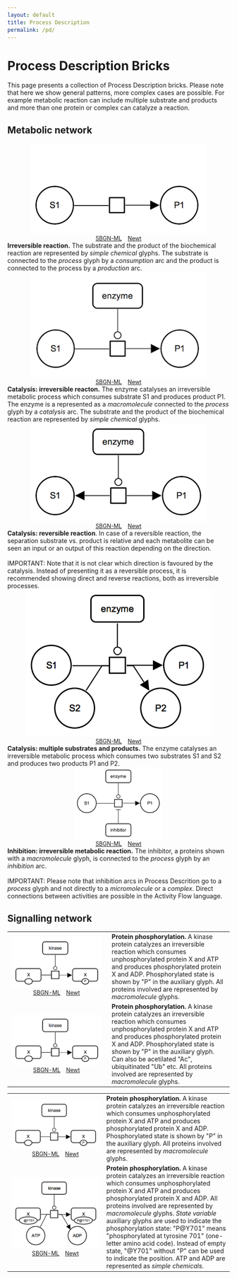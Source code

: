 ```yaml
---
layout: default
title: Process Description
permalink: /pd/
---
```


# Process Description Bricks

This page presents a collection of Process Description bricks. Please note that here we show general patterns, more complex cases are possible. For example metabolic reaction can include multiple substrate and products and more than one protein or complex can catalyze a reaction.  

## Metabolic network

<div class="parent">
    <div class="img" style="font-size:90%; text-align:center;"><img src="../bricks/reaction/Reaction-PD01.01-IRR.png" /><br /><a href="/bricks/reaction/Reaction-PD01.01-IRR.sbgn">SBGN-ML</a> &ensp; <a href="http://web.newteditor.org/?URL=http://sbgnbricks.github.io/bricks/reaction/Reaction-PD01.01-IRR.sbgn" target="_blank">Newt</a></div>
    <div class="text"><strong>Irreversible reaction.</strong> The substrate and the product of the biochemical reaction are represented by <i>simple chemical</i> glyphs. The substrate is connected to the <i>process</i> glyph by a <i>consumption</i> arc and the product is connected to the process by a <i>production</i> arc.</div>
</div>

<div class="parent">
    <div class="img" style="font-size:90%; text-align:center;"><img src="../bricks/catalysis/Catalysis-PD01.01-IRR-1x1.png" /><br /><a href="/bricks/catalysis/Catalysis-PD01.01-IRR-1x1.sbgn">SBGN-ML</a> &ensp; <a href="http://web.newteditor.org/?URL=http://sbgnbricks.github.io/bricks/catalysis/Catalysis-PD01.01-IRR-1x1.sbgn" target="_blank">Newt</a></div>
    <div class="text"><strong>Catalysis: irreversible reacton.</strong> The enzyme catalyses an irreversible metabolic process which consumes substrate S1 and produces product P1. The enzyme is a represented as a <i>macromolecule</i> connected to the <i>process</i> glyph by a <i>catalysis</i> arc. The substrate and the product of the biochemical reaction are represented by <i>simple chemical</i> glyphs.</div>
</div>

<div class="parent">
    <div class="img" style="font-size:90%; text-align:center;"><img src="../bricks/catalysis/Catalysis-PD02.01-REV-1x1.png" /><br /><a href="/bricks/catalysis/Catalysis-PD02.01-REV-1x1.sbgn">SBGN-ML</a> &ensp; <a href="http://web.newteditor.org/?URL=http://sbgnbricks.github.io/bricks/catalysis/Catalysis-PD02.01-REV-1x1.sbgn" target="_blank">Newt</a></div>
    <div class="text"><strong>Catalysis: reversible reaction</strong>. In case of a reversible reaction, the separation substrate vs. product is relative and each metabolite can be seen an input or an output of this reaction depending on the direction.<br /><br />
        IMPORTANT: Note that it is not clear which direction is favoured by the catalysis. Instead of presenting it as a reversible process, it is recommended showing direct and reverse reactions, both as irreversible processes.</div>
</div>

<div class="parent">
    <div class="img" style="font-size:90%; text-align:center;"><img src="../bricks/catalysis/Catalysis-PD01.02-IRR-2x2.png" /><br /><a href="/bricks/catalysis/Catalysis-PD01.02-IRR-2x2.sbgn">SBGN-ML</a> &ensp; <a href="http://web.newteditor.org/?URL=http://sbgnbricks.github.io/bricks/catalysis/Catalysis-PD01.02-IRR-2x2.sbgn" target="_blank">Newt</a></div>
    <div class="text"><strong>Catalysis: multiple substrates and products.</strong> The enzyme catalyses an irreversible metabolic process which consumes two substrates S1 and S2 and produces two products P1 and P2.</div>
</div>

<div class="parent">
    <div class="img" style="font-size:90%; text-align:center;"><img src="../bricks/inhibition/Inhibition-PD01.02.png" width="200"/><br /><a href="/bricks/inhibition/Inhibition-PD01.02.sbgn">SBGN-ML</a> &ensp; <a href="http://web.newteditor.org/?URL=http://sbgnbricks.github.io/bricks/inhibition/Inhibition-PD01.02.sbgn" target="_blank">Newt</a></div>
    <div class="text"><strong>Inhibition: irreversible metabolic reaction.</strong> The inhibitor, a proteins shown with a <i>macromolecule</i> glyph, is connected to the <i>process</i> glyph by an <i>inhibition</i> arc.<br /><br />
      IMPORTANT: Please note that inhibition arcs in Process Descrition go to a <i>process</i> glyph and not directly to a <i>micromolecule</i> or a <i>complex</i>. Direct connections between activities are possible in the Activity Flow language.</div>
</div>

## Signalling network

<table>
    <tr>
    <td style="width:210px; text-align:center; font-size:90%;"><img src="../bricks/proteinphosphorylation/ProteinPosphorylation-PD01.01.png" width="205"/><br /><a href="/bricks/proteinphosphorylation/ProteinPosphorylation-PD01.01.sbgn">SBGN-ML</a> &ensp; <a href="http://web.newteditor.org/?URL=http://sbgnbricks.github.io/bricks/proteinphosphorylation/ProteinPosphorylation-PD01.01.sbgn" target="_blank">Newt</a></td>
    <td style="vertical-align: middle; padding-left: 1em;"><strong>Protein phosphorylation.</strong> A kinase protein catalyzes an irreversible reaction which consumes unphosphorylated protein X and ATP and produces phosphorylated protein X and ADP. Phosphorylated state is shown by "P" in the auxiliary glyph. All proteins involved are represented by <i>macromolecule</i> glyphs.</td>
    </tr>
    <tr>
    <td style="width:210px; text-align:center; font-size:90%;"><img src="../bricks/proteinphosphorylation/ProteinPosphorylation-PD01.01.png" width="205"/><br /><a href="/bricks/proteinphosphorylation/ProteinPosphorylation-PD01.01.sbgn">SBGN-ML</a> &ensp; <a href="http://web.newteditor.org/?URL=http://sbgnbricks.github.io/bricks/proteinphosphorylation/ProteinPosphorylation-PD01.01.sbgn" target="_blank">Newt</a></td>
    <td style="vertical-align: middle; padding-left: 1em;"><strong>Protein phosphorylation.</strong> A kinase protein catalyzes an irreversible reaction which consumes unphosphorylated protein X and ATP and produces phosphorylated protein X and ADP. Phosphorylated state is shown by "P" in the auxiliary glyph. Can also be acetilated "Ac", ubiquitinated "Ub" etc. All proteins involved are represented by <i>macromolecule</i> glyphs.</td>
    </tr>
</table>


<table style="font-size:100%;">
    <tr>
      <td style="width:205px; text-align:center; font-size:90%;"><img src="../bricks/proteinphosphorylation/ProteinPosphorylation-PD01.01.png" width="200"/> <br /> 
          <a href="/bricks/proteinphosphorylation/ProteinPosphorylation-PD01.01.sbgn" target="_blank">SBGN-ML</a> &ensp; 
          <a href="http://web.newteditor.org/?URL=http://sbgnbricks.github.io/bricks/proteinphosphorylation/ProteinPosphorylation-PD01.01.sbgn" target="_blank">Newt</a></td>
      <td style="text-align:left;"><strong>Protein phosphorylation.</strong> A kinase protein catalyzes an irreversible reaction which consumes unphosphorylated protein X and ATP and produces phosphorylated protein X and ADP. Phosphorylated state is shown by "P" in the auxiliary glyph. All proteins involved are represented by <i>macromolecule</i> glyphs.</td>
    </tr>
    <tr>
      <td style="width:205px; text-align:center; font-size:90%;"><img src="../bricks/proteinphosphorylation/ProteinPosphorylation-PD01.02-2x2.png" width="200"/> <br /> 
          <a href="/bricks/proteinphosphorylation/ProteinPosphorylation-PD01.02-2x2.sbgn" target="_blank">SBGN-ML</a> &ensp; 
          <a href="http://web.newteditor.org/?URL=http://sbgnbricks.github.io/bricks/proteinphosphorylation/ProteinPosphorylation-PD01.02-2x2.sbgn" target="_blank">Newt</a></td>
      <td style="text-align:left;"><strong>Protein phosphorylation.</strong> A kinase protein catalyzes an irreversible reaction which consumes unphosphorylated protein X and ATP and produces phosphorylated protein X and ADP. All proteins involved are represented by <i>macromolecule</i> glyphs. <i>State variable</i> auxiliary glyphs are used to indicate the phosphorylation state: "P@Y701" means "phosphorylated at tyrosine 701" (one-letter amino acid code). Instead of empty state, "@Y701" without "P" can be used to indicate the position. ATP and ADP are represented as <i>simple chemicals</i>.</td>
    </tr>
</table>
